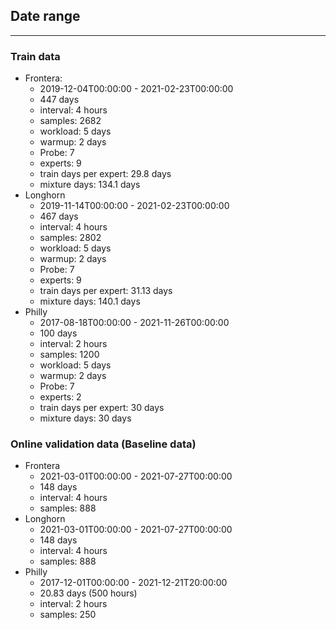 ## Date range

***

### Train data
* Frontera:
  * 2019-12-04T00:00:00 - 2021-02-23T00:00:00
  * 447 days
  * interval: 4 hours
  * samples: 2682
  * workload: 5 days
  * warmup: 2 days
  * Probe: 7
  * experts: 9
  * train days per expert: 29.8 days
  * mixture days: 134.1 days
* Longhorn
  * 2019-11-14T00:00:00 - 2021-02-23T00:00:00
  * 467 days
  * interval: 4 hours
  * samples: 2802
  * workload: 5 days
  * warmup: 2 days
  * Probe: 7
  * experts: 9
  * train days per expert: 31.13 days
  * mixture days: 140.1 days
* Philly
  * 2017-08-18T00:00:00 - 2021-11-26T00:00:00
  * 100 days
  * interval: 2 hours
  * samples: 1200
  * workload: 5 days
  * warmup: 2 days
  * Probe: 7
  * experts: 2
  * train days per expert: 30 days
  * mixture days: 30 days

### Online validation data (Baseline data)
* Frontera
  * 2021-03-01T00:00:00 - 2021-07-27T00:00:00
  * 148 days
  * interval: 4 hours
  * samples: 888
* Longhorn
  * 2021-03-01T00:00:00 - 2021-07-27T00:00:00
  * 148 days
  * interval: 4 hours
  * samples: 888
* Philly
  * 2017-12-01T00:00:00 - 2021-12-21T20:00:00
  * 20.83 days (500 hours)
  * interval: 2 hours
  * samples: 250